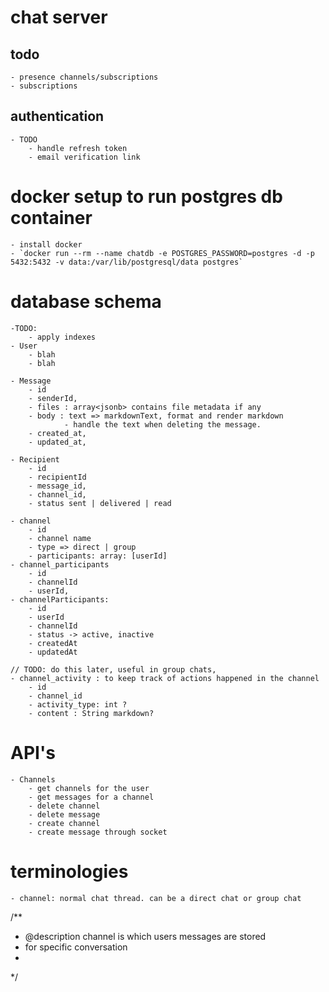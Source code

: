 # chat server

## todo
    - presence channels/subscriptions
    - subscriptions 


## authentication
    - TODO
        - handle refresh token
        - email verification link

# docker setup to run postgres db container 
    - install docker 
    - `docker run --rm --name chatdb -e POSTGRES_PASSWORD=postgres -d -p 5432:5432 -v data:/var/lib/postgresql/data postgres`


# database schema
    -TODO: 
        - apply indexes 
    - User 
        - blah 
        - blah

    - Message
        - id
        - senderId,
        - files : array<jsonb> contains file metadata if any
        - body : text => markdownText, format and render markdown 
                - handle the text when deleting the message.
        - created_at,
        - updated_at,

    - Recipient
        - id
        - recipientId
        - message_id,
        - channel_id,
        - status sent | delivered | read 

    - channel
        - id
        - channel name
        - type => direct | group
        - participants: array: [userId]
    - channel_participants 
        - id
        - channelId
        - userId,
    - channelParticipants:
        - id
        - userId
        - channelId
        - status -> active, inactive 
        - createdAt
        - updatedAt

    // TODO: do this later, useful in group chats,  
    - channel_activity : to keep track of actions happened in the channel
        - id
        - channel_id
        - activity_type: int ? 
        - content : String markdown? 



# API's 
    - Channels 
        - get channels for the user
        - get messages for a channel
        - delete channel
        - delete message
        - create channel 
        - create message through socket 


# terminologies
    - channel: normal chat thread. can be a direct chat or group chat


/**
 * @description channel is which users messages are stored 
 * for specific conversation
 * 
 */






